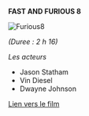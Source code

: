 **FAST AND FURIOUS 8**

![Furious8](https://www.hardingbeacon.com/wp-content/uploads/2017/06/Fate-of-the-Furious.jpg)

*(Duree : 2 h 16)*

*Les acteurs*
* Jason Statham
* Vin Diesel
* Dwayne Johnson

[Lien vers le film](http://imdb.com/title/tt4630562)
